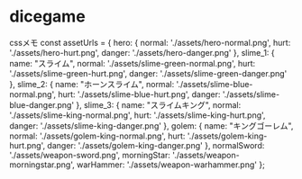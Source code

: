 # dicegame
cssメモ
        const assetUrls = {
            hero: {
                normal: './assets/hero-normal.png',
                hurt: './assets/hero-hurt.png',
                danger: './assets/hero-danger.png'
            },
            slime_1: { 
                name: "スライム",
                normal: './assets/slime-green-normal.png',
                hurt: './assets/slime-green-hurt.png',
                danger: './assets/slime-green-danger.png'
            },
            slime_2: { 
                name: "ホーンスライム",
                normal: './assets/slime-blue-normal.png',
                hurt: './assets/slime-blue-hurt.png',
                danger: './assets/slime-blue-danger.png'
            },
            slime_3: { 
                name: "スライムキング",
                normal: './assets/slime-king-normal.png',
                hurt: './assets/slime-king-hurt.png',
                danger: './assets/slime-king-danger.png'
            },
            golem: {
                name: "キングゴーレム",
                normal: './assets/golem-king-normal.png',
                hurt: './assets/golem-king-hurt.png',
                danger: './assets/golem-king-danger.png'
            },
            normalSword: './assets/weapon-sword.png',
            morningStar: './assets/weapon-morningstar.png',
            warHammer: './assets/weapon-warhammer.png'
        };
